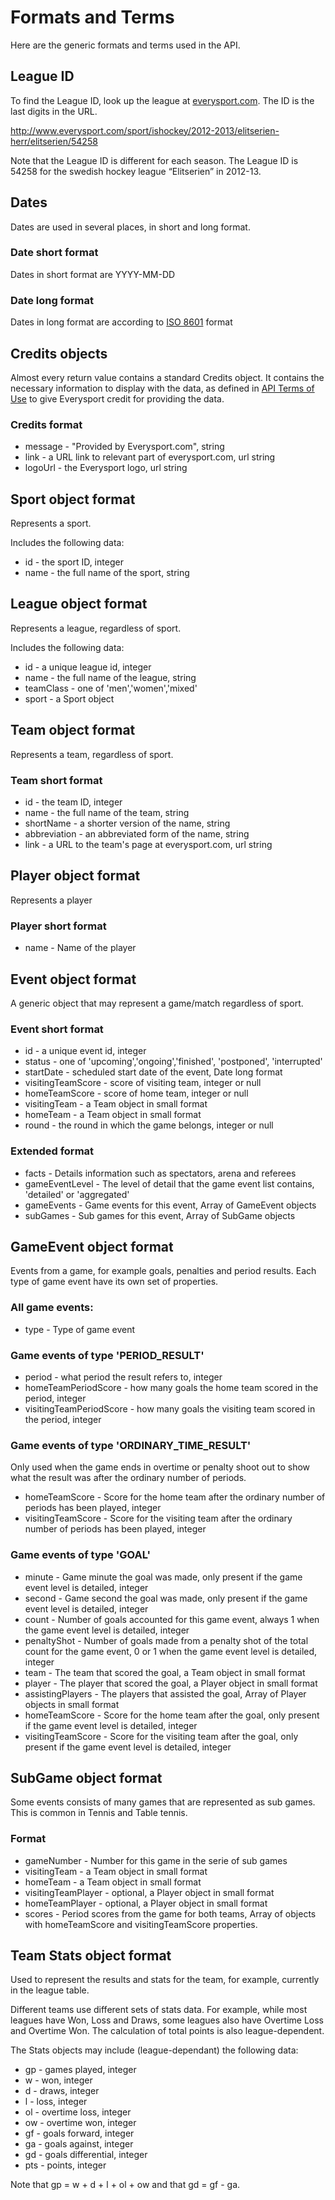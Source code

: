 ﻿# Formats and Terms
Here are the generic formats and terms used in the API. 

## League ID
To find the League ID, look up the league at [everysport.com](http://www.everysport.com). The ID is the last digits in the URL. 

http://www.everysport.com/sport/ishockey/2012-2013/elitserien-herr/elitserien/54258

Note that the League ID is different for each season. The League ID is 54258 for the swedish hockey league “Elitserien” in 2012-13.

## Dates
Dates are used in several places, in short and long format.

### Date short format
Dates in short format are YYYY-MM-DD

### Date long format
Dates in long format are according to [ISO 8601](http://en.wikipedia.org/wiki/ISO_8601) format


## Credits objects
Almost every return value contains a standard Credits object. It contains the necessary information to display with the data, as defined in [API Terms of Use](/basics/terms_of_use.md) to give Everysport credit for providing the data. 

### Credits format
* message - "Provided by Everysport.com", string
* link - a URL link to relevant part of everysport.com, url string
* logoUrl - the Everysport logo, url string

## Sport object format
Represents a sport.

Includes the following data:
* id - the sport ID, integer
* name - the full name of the sport, string


## League object format
Represents a league, regardless of sport.

Includes the following data:
* id - a unique league  id, integer
* name - the full name of the league, string
* teamClass - one of 'men','women','mixed'
* sport - a Sport object

## Team object format
Represents a team, regardless of sport.

### Team short format
* id - the team ID, integer
* name - the full name of the team, string
* shortName - a shorter version of the name, string
* abbreviation - an abbreviated form of the name, string
* link - a URL to the team's page at everysport.com, url string

## Player object format 
Represents a player

### Player short format
* name - Name of the player

## Event object format
A generic object that may represent a game/match regardless of sport. 

### Event short format
* id - a unique event id, integer
* status - one of 'upcoming','ongoing','finished', 'postponed', 'interrupted'
* startDate - scheduled start date of the event, Date long format
* visitingTeamScore - score of visiting team, integer or null
* homeTeamScore - score of home team, integer or null
* visitingTeam - a Team object in small format
* homeTeam - a Team object in small format
* round - the round in which the game belongs, integer or null 

### Extended format
* facts - Details information such as spectators, arena and referees
* gameEventLevel - The level of detail that the game event list contains, 'detailed' or 'aggregated'
* gameEvents - Game events for this event, Array of GameEvent objects
* subGames - Sub games for this event, Array of SubGame objects

## GameEvent object format
Events from a game, for example goals, penalties and period results.
Each type of game event have its own set of properties.

### All game events:
* type - Type of game event

### Game events of type 'PERIOD_RESULT'
* period - what period the result refers to, integer
* homeTeamPeriodScore - how many goals the home team scored in the period, integer
* visitingTeamPeriodScore - how many goals the visiting team scored in the period, integer

### Game events of type 'ORDINARY_TIME_RESULT'
Only used when the game ends in overtime or penalty shoot out to show what the result was after the ordinary number of periods.

* homeTeamScore - Score for the home team after the ordinary number of periods has been played, integer
* visitingTeamScore - Score for the visiting team after the ordinary number of periods has been played, integer

### Game events of type 'GOAL'
* minute - Game minute the goal was made, only present if the game event level is detailed, integer
* second - Game second the goal was made, only present if the game event level is detailed, integer
* count - Number of goals accounted for this game event, always 1 when the game event level is detailed, integer
* penaltyShot - Number of goals made from a penalty shot of the total count for the game event, 0 or 1 when the game event level is detailed, integer
* team - The team that scored the goal, a Team object in small format
* player - The player that scored the goal, a Player object in small format
* assistingPlayers - The players that assisted the goal, Array of Player objects in small format
* homeTeamScore - Score for the home team after the goal, only present if the game event level is detailed, integer
* visitingTeamScore - Score for the visiting team after the goal, only present if the game event level is detailed, integer

## SubGame object format
Some events consists of many games that are represented as sub games. This is common in Tennis and Table tennis.

### Format
* gameNumber - Number for this game in the serie of sub games
* visitingTeam - a Team object in small format
* homeTeam - a Team object in small format
* visitingTeamPlayer - optional, a Player object in small format
* homeTeamPlayer - optional, a Player object in small format
* scores - Period scores from the game for both teams, Array of objects with homeTeamScore and visitingTeamScore properties. 

## Team Stats object format
Used to represent the results and stats for the team, for example, currently in the league table.  

Different teams use different sets of stats data. For example, while most leagues have Won, Loss and Draws, some leagues also have Overtime Loss and Overtime Won. 
The calculation of total points is also league-dependent. 

The Stats objects may include (league-dependant) the following data:
* gp - games played, integer
* w - won, integer
* d - draws, integer
* l - loss, integer
* ol - overtime loss, integer
* ow - overtime won, integer
* gf - goals forward, integer
* ga - goals against, integer
* gd - goals differential, integer
* pts - points, integer

Note that gp = w + d + l + ol + ow and that gd = gf - ga.
